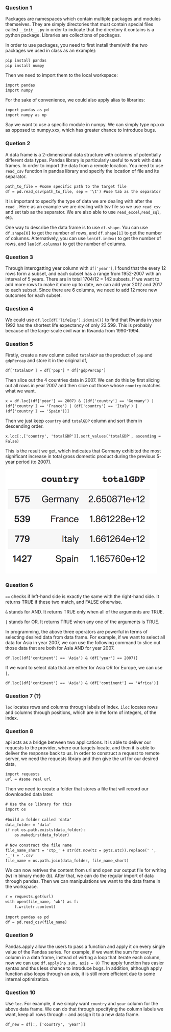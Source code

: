 ### Question 1
Packages are namespaces which contain multiple packages and modules themselves. They are simply directories that must contain special files called ```__init__.py``` 
in order to indicate that the directory it contains is a python package. Libraries are collections of packages.

In order to use packages, you need to first install them(with the two packages we used in class as an example):
```
pip install pandas
pip install numpy
```
Then we need to import them to the local workspace:
```
import pandas
import numpy
```
For the sake of convenience, we could also apply alias to libraries:
```
import pandas as pd
import numpy as np
```
Say we want to use a specific module in numpy. We can simply type np.xxx as opposed to numpy.xxx, which has greater chance to introduce bugs.

### Quetion 2
A data frame is a 2-dimensional data structure with columns of potentially different data types. Pandas library is particularly useful to work with data frames.
In order to import the data from a remote location. You need to use ```read_csv``` function in pandas library and specify the location of file and its separator.
```
path_to_file = #some specific path to the target file
df = pd.read_csv(path_to_file, sep = '\t') #use tab as the separator
```
It is important to specify the type of data we are dealing with after the ```read_```. Here as an example we are dealing with tsv file so we use ```read_csv``` and set tab as the separator. We are also able to use ```read_excel```,```read_sql```, etc.

One way to describe the data frame is to use ```df.shape```. You can use ```df.shape[0]``` to get the number of rows, and ```df.shape[1]``` to get the number of columns. Alternatively, you can use ```len(df.index)``` to get the number of rows, and ```len(df.columns)``` to get the number of columns.

### Question 3
Through interogatting year column with ```df['year']```, I found that the every 12 rows form a subset, and each subset has a range from 1952-2007 with an interval of 5 years. There are in total 1704/12 = 142 subsets. If we want to add more rows to make it more up to date, we can add year 2012 and 2017 to each subset. Since there are 6 columns, we need to add 12 more new outcomes for each subset.

### Question 4
We could use ```df.loc[df['lifeExp'].idxmin()]``` to find that Rwanda in year 1992 has the shortest life expectancy of only 23.599. This is probably because of the large-scale civil war in Rwanda from 1990-1994.

### Question 5
Firstly, create a new column called ```totalGDP``` as the product of ```pop``` and ```gdpPercap``` and store it in the original df,
```
df['totalGDP'] = df['pop'] * df['gdpPercap']
```
Then slice out the 4 countries data in 2007. We can do this by first slicing out all rows in year 2007 and then slice out those whose ```country``` matches what we want.
```
x = df.loc[(df['year'] == 2007) & ((df['country'] == 'Germany') | (df['country'] == 'France') | (df['country'] == 'Italy') | (df['country'] == 'Spain'))]
```
Then we just keep ```country``` and ```totalGDP``` column and sort them in descending order.
```
x.loc[:,['country', 'totalGDP']].sort_values('totalGDP', ascending = False)
```
This is the result we get, which indicates that Germany exhibited the most significant increase in total gross domestic product during the previous 5-year period (to 2007).

![](gdp.png)

### Question 6
```==``` checks if left-hand side is exactly the same with the right-hand side. It returns TRUE if these two match, and FALSE otherwise.

```&``` stands for AND. It returns TRUE only when all of the arguments are TRUE.

```|``` stands for OR. It returns TRUE when any one of the arguments is TRUE.

In programming, the above three operators are powerful in terms of selecting desired data from data frame. For example, if we want to select all data for Asia in year 2007, we can use the following command to slice out those data that are both for Asia AND for year 2007.
```
df.loc[(df['continent'] == 'Asia') & (df['year'] == 2007)]
```
If we want to select data that are either for Asia OR for Europe, we can use ```|```,
```
df.loc[(df['continent'] == 'Asia') & (df['continent'] == 'Africa')]
```
### Question 7 (?)
```loc``` locates rows and columns through labels of index. ```iloc``` locates rows and columns through positions, which are in the form of integers, of the index.

### Question 8
api acts as a bridge between two applications. It is able to deliver our requests to the provider, where our targets locate, and then it is able to deliver the response back to us.
In order to construct a request to remote server, we need the requests library and then give the url for our desired data,
```
import requests
url = #some real url
```
Then we need to create a folder that stores a file that will record our downloaded data later.
```
# Use the os library for this
import os

#build a folder called 'data'
data_folder = 'data'
if not os.path.exists(data_folder):
    os.makedirs(data_folder)

# Now construct the file name
file_name_short = 'ctp_' + str(dt.now(tz = pytz.utc)).replace(' ', '_') + '.csv'
file_name = os.path.join(data_folder, file_name_short)

```
We can now retrives the content from url and open our output file for writing (w) in binary mode (b). After that, we can do the regular import of data through pandas. Then we can manipulations we want to the data frame in the workspace.
```
r = requests.get(url)
with open(file_name, 'wb') as f:
    f.write(r.content)
    
import pandas as pd
df = pd.read_csv(file_name)
```
### Question 9

Pandas.apply allow the users to pass a function and apply it on every single value of the Pandas series. For example, if we want the sum for every column in a data frame, instead of wirting a loop that iterate each column, now we can use ```df.apply(np.sum, axis = 0)```
The apply function has easier syntax and thus less chance to introduce bugs. In addition, although apply function also loops through an axis, it is still more efficient due to some internal optimization.

### Question 10
Use ```loc```. For example, if we simply want ```country``` and ```year``` column for the above data frame. We can do that through specifying the column labels we want, keep all rows through ```:``` and assign it to a new data frame.
```
df_new = df[:, ['country', 'year']]
```

